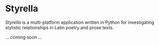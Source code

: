# Styrella

*Styrella* is a multi-platform application written in Python for investigating stylistic relationships in Latin poetry and prose texts.

... coming soon ...